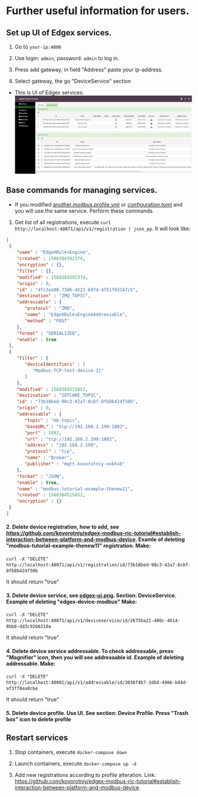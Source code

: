 Further useful information for users.
====================================


Set up UI of Edgex services.
----------------------------

  1. Go to `your-ip:4000`
  
  2. Use login: `admin`, password: `admin`  to log in.
  
  3. Press add gateway, in field "Address" paste your ip-address.
  
  4. Select gateway, the go "DeviceService" section

 - This is UI of Edgex services.
 ![edgex-ui](./gifs/edgex-ui.png)
 
Base commands for managing services.
------------------------------------
 - If you modified [another.modbus.profile.yml](./another.modbus.profile.yml) or [configuration.toml](./configuration.toml) and you will use the same service. Perform these commands.
  
  1. Get list of all registrations, execute `curl http://localhost:48071/api/v1/registration | json_pp`. It will look like:
  ```json
  [
   {
      "name" : "EdgeXRulesEngine",
      "created" : 1568384392374,
      "encryption" : {},
      "filter" : {},
      "modified" : 1568384392374,
      "origin" : 0,
      "id" : "4fc3ae88-73d6-4521-b97d-4f51f93147c5",
      "destination" : "ZMQ_TOPIC",
      "addressable" : {
         "protocol" : "ZMQ",
         "name" : "EdgeXRulesEngineAddressable",
         "method" : "POST"
      },
      "format" : "SERIALIZED",
      "enable" : true
   },
   {
      "filter" : {
         "deviceIdentifiers" : [
            "Modbus-TCP-test-device-11"
         ]
      },
      "modified" : 1568384515852,
      "destination" : "IOTCORE_TOPIC",
      "id" : "73b18bed-98c3-42a7-8cbf-0fb8b424f50b",
      "origin" : 0,
      "addressable" : {
         "topic" : "mb-topic",
         "baseURL" : "tcp://192.168.2.199:1883",
         "port" : 1883,
         "url" : "tcp://192.168.2.199:1883",
         "address" : "192.168.2.199",
         "protocol" : "tcp",
         "name" : "Broker",
         "publisher" : "mqtt-kovorotniy-oxkhxb"
      },
      "format" : "JSON",
      "enable" : true,
      "name" : "modbus-tutorial-example-thenew11",
      "created" : 1568384515852,
      "encryption" : {}
   }
]
```
  #### 2. Delete device registration, how to add, see https://github.com/kovorotniy/edgex-modbus-ric-tutorial#establish-interaction-between-platform-and-modbus-device. Examle of deleting "modbus-tutorial-example-thenew11" registration. Make:
  ```shell:curl 
  curl -X "DELETE"  http://localhost:48071/api/v1/registration/id/73b18bed-98c3-42a7-8cbf-0fb8b424f50b
  ```
  It should return "true"
  
  #### 3. Delete device service, see [edgex-ui.png](./gifs/edgex-ui.png). Section: DeviceService. Example of deleting "edgex-device-modbus" Make:
  ```shell:curl
  curl -X "DELETE" http://localhost:48071/api/v1/deviceservice/id/2675ba21-480c-4b14-8bb6-dd3c9266310a	
  ```
  It should return "true"
  
  #### 4. Delete device service addressable. To check addressable, press "Magnifier" icon, then you will see addresaable id. Example of deleting addressable. Make: 
  ```shell:curl
  curl -X "DELETE" http://localhost:48081/api/v1/addressable/id/3036f4b7-3db4-4906-b44d-af3ff8ea8cbe 
  ```
   It should return "true"
  
  #### 5. Delete device profile. Use UI. See section: Device Profile. Press "Trash box" icon to delete profile
  
Restart services
-----------------
   1. Stop containers, execute `docker-compose down`
  
   2. Launch containers, execute `docker-compose up -d`
  
   3. Add new registrations according to profile alteration. Link: https://github.com/kovorotniy/edgex-modbus-ric-tutorial#establish-interaction-between-platform-and-modbus-device. 
  
  
  
